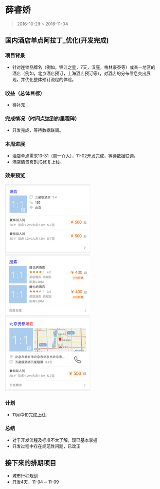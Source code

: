 # 薛睿娇

> 2016-10-29 ~ 2016-11-04

## 国内酒店单点阿拉丁_优化(开发完成)

### 项目背景

* 针对连锁品牌名（例如，锦江之星，7天，汉庭，格林豪泰等）或某一地区的酒店（例如，北京酒店预订，上海酒店预订等），对酒店的分布信息突出展现，并优化整体预订流程的体验。

### 收益（总体目标）

* 待补充

### 完成情况（时间点达到的里程碑）

* 开发完成，等待数据联调。
    
### 本周进展

* 酒店单点需求10-31（周一介入），11-02开发完成，等待数据联调。
* 酒店情景页BUG修复上线。
    
### 效果预览 

<img src='../2016-11-04/img/xueruijiao/hotel.png' width="280">    <br/>
<img src='../2016-11-04/img/xueruijiao/hotel_around.png' width="280">    <br/>
<img src='../2016-11-04/img/xueruijiao/hotel_1.png' width="280">

### 计划

* 11月中旬完成上线.

### 总结

* 对于开发流程及标准不太了解，现已基本掌握
* 开发过程中存在规范性问题，已改正

## 接下来的排期项目
* 城市行程规划
* 开发4天，11-04 ~ 11-09
